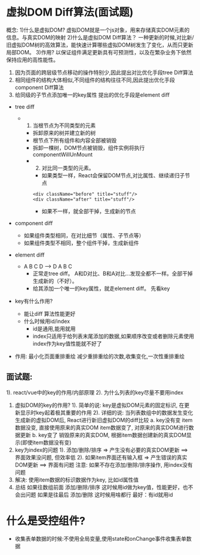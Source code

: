 # 虚拟DOM Diff算法(面试题)
概念:
1)什么是虚拟DOM?
  虚拟DOM就是一个js对象，用来存储真实DOM元素的信息。与真实DOM的映射
2)什么是虚拟DOM Diff算法？
  一种更新的时候,对比新/旧虚拟DOM树的高效算法，能快速计算哪些虚拟DOM树发生了变化，从而只更新局部DOM。
3)作用?
  以保证组件满足更新具有可预测性，以及在繁杂业务下依然保持应用的高性能性。

1. 因为页面的跨层级节点移动的操作特别少,因此提出对比优化手段tree Diff算法
2. 相同组件的结构大体相似,不同组件的结构往往不同,因此提出优化手段component Diff算法
3. 给同级的子节点添加唯一的key属性 提出的优化手段是element diff
* tree diff
  * 1. 当根节点为不同类型的元素
      * 拆卸原来的树并建立新的树
      * 根节点下所有组件和内容全部被销毁
      * 拆卸一棵树，DOM节点被销毁，组件实例将执行componentWillUnMount
	* 2. 对比同一类型的元素。 
		* 如果类型一样，React会保留DOM节点,对比属性、继续递归子节点
      ```
      <div className="before" title="stuff"/>
      <div className="after" title="stuff"/>
      ```
		* 如果不一样，就全部干掉，生成新的节点
* component diff
	* 如果组件类型相同，在对比细节（属性、子节点等）
	* 如果组件类型不相同，整个组件干掉，生成新组件
* element diff
	* A B C D --> D A B C
		* 正常走tree diff。 A和D对比、B和A对比...发现全都不一样。全部干掉生成新的（不好）。
		* 给其添加一个唯一的key属性，就走element diff。 先看key

* key有什么作用?
  * 能让diff 算法性能更好
  * 什么时候用id/index
    * id是通用,能用就用
    * index只适用于给列表末尾添加的数据,如果顺序改变或者删除元素使用index作为key值性能就不好了

* 作用:
  最小化页面重排重绘
  减少重排重绘的次数,收集变化,一次性重排重绘


## 面试题:
  1). react/vue中的key的作用/内部原理
  2). 为什么列表的key尽量不要用index

1. 虚拟DOM的key的作用?
  1). 简单的说: key是虚拟DOM元素的固定标识, 在更新显示时key起着极其重要的作用
  2). 详细的说: 当列表数组中的数据发生变化生成新的虚拟DOM后, React进行新旧虚拟DOM的diff比较
      a. key没有变
          item数据没变, 直接使用原来的真实DOM
          item数据变了, 对原来的真实DOM进行数据更新
      b. key变了
          销毁原来的真实DOM, 根据item数据创建新的真实DOM显示(即使item数据没有变)
2. key为index的问题
  1). 添加/删除/排序 => 产生没有必要的真实DOM更新 ==> 界面效果没问题, 但效率低
  2). 如果item界面还有输入框 => 产生错误的真实DOM更新 ==> 界面有问题
  注意: 如果不存在添加/删除/排序操作, 用index没有问题
3. 解决:
  使用item数据的标识数据作为key, 比如id属性值
4. 总结
如果往数组前面 添加/删除/排序 这时候用id做为key值，性能更好，也不会出问题
如果是往最后 添加/删除 这时候用啥都行
最好：有id就用id


# 什么是受控组件?
  * 收集表单数据的时候:不使用全局变量,使用state和onChange事件收集表单数据
